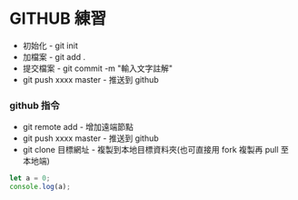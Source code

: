 # GITHUB 練習

- 初始化 - git init
- 加檔案 - git add .
- 提交檔案 - git commit -m "輸入文字註解"
- git push xxxx master - 推送到 github

### github 指令

- git remote add - 增加遠端節點
- git push xxxx master - 推送到 github
- git clone 目標網址 - 複製到本地目標資料夾(也可直接用 fork 複製再 pull 至本地端)

```javascript
let a = 0;
console.log(a);
```
